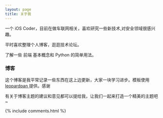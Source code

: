 ```yaml
---
layout: page
title: 关于我 
---
```


一个 iOS Coder，目前在做车联网相关，喜欢研究一些新技术,对安全领域很感兴趣。
<p>
平时喜欢整理个人博客，逛逛技术论坛。
<p>
了解一些 前端 基本概念和 Python 的简单用法。

<p>

<h3> 博客 </h3>  

<p>

这个博客是我平常记录一些东西在这上边更新，大家一块学习进步。模板使用<a href="https://github.com/leopardpan"> leopardpan </a>提供。感谢


有关于博客主题的建议和意见都可以提给我，让我们一起来打造一个精美的主题吧~ 


{% include comments.html %}

